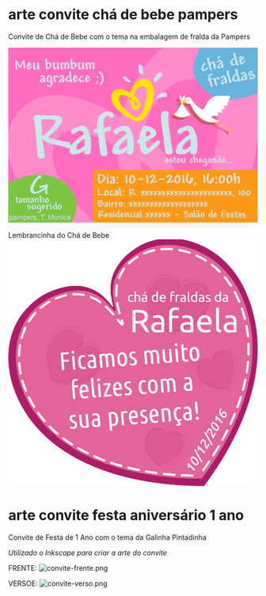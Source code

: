 # arte convite chá de bebe pampers
Convite de Chá de Bebe com o tema na embalagem de fralda da Pampers

![convite-pampers.png](https://github.com/cotelha/arte-convite-pampers/blob/master/convite-pampers.png)


Lembrancinha do Chá de Bebe 
![imagem-lembrancinha.png](https://github.com/cotelha/arte-convite-pampers/blob/master/imagem-lembrancinha.png) 

# arte convite festa aniversário 1 ano
Convite de Festa de 1 Ano com o tema da Galinha Pintadinha

*Utilizado o Inkscape para criar a arte do convite*

FRENTE:
![convite-frente.png](https://github.com/cotelha/fontes-artes-graficas/blob/master/convite-um-aninho/convite-frente.png) 

VERSOE:
![convite-verso.png](https://github.com/cotelha/fontes-artes-graficas/blob/master/convite-um-aninho/convite-verso.png) 
